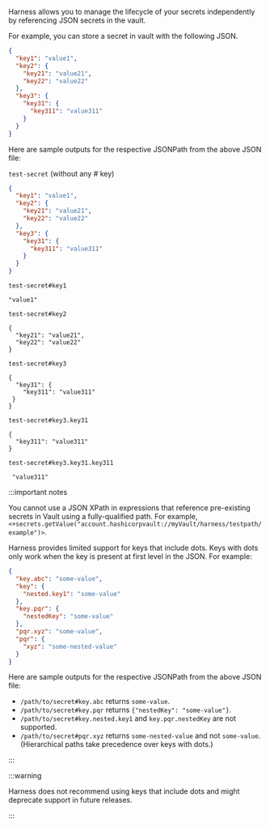 Harness allows you to manage the lifecycle of your secrets independently by referencing JSON secrets in the vault.

For example, you can store a secret in vault with the following JSON.

```json
{
  "key1": "value1",
  "key2": {
    "key21": "value21",
    "key22": "value22"
  },
  "key3": {
    "key31": {
      "key311": "value311"
    }
  }
}

```

Here are sample outputs for the respective JSONPath from the above JSON file:

`test-secret` (without any # key)
 
 ```json
 {
   "key1": "value1",
   "key2": {
     "key21": "value21",
     "key22": "value22"
   },
   "key3": {
     "key31": {
       "key311": "value311"
     }
   }
 }

 ```

`test-secret#key1`

 ```
 "value1"
 ```

`test-secret#key2`

 ```
{
   "key21": "value21",
   "key22": "value22"
}
```

`test-secret#key3`

 ```
{
   "key31": {
     "key311": "value311"
  }
}
 ```

`test-secret#key3.key31`

 ```
{
   "key311": "value311"
}
```

`test-secret#key3.key31.key311`
 
 ```
  "value311"
 ```

:::important notes

You cannot use a JSON XPath in expressions that reference pre-existing secrets in Vault using a fully-qualified path. For example, `<+secrets.getValue("account.hashicorpvault://myVault/harness/testpath/example")>`.

Harness provides limited support for keys that include dots. Keys with dots only work when the key is present at first level in the JSON. For example:

```json
{
  "key.abc": "some-value",
  "key": {
    "nested.key1": "some-value"
  },
  "key.pqr": {
    "nestedKey": "some-value"
  },
  "pqr.xyz": "some-value",
  "pqr": {
    "xyz": "some-nested-value"
  }
}
```

Here are sample outputs for the respective JSONPath from the above JSON file:

- `/path/to/secret#key.abc` returns `some-value`.
- `/path/to/secret#key.pqr` returns `{"nestedKey": "some-value"}`.
- `/path/to/secret#key.nested.key1` and `key.pqr.nestedKey` are not supported.
- `/path/to/secret#pqr.xyz` returns `some-nested-value` and not `some-value`. (Hierarchical paths take precedence over keys with dots.)

:::

:::warning

Harness does not recommend using keys that include dots and might deprecate support in future releases.

:::

